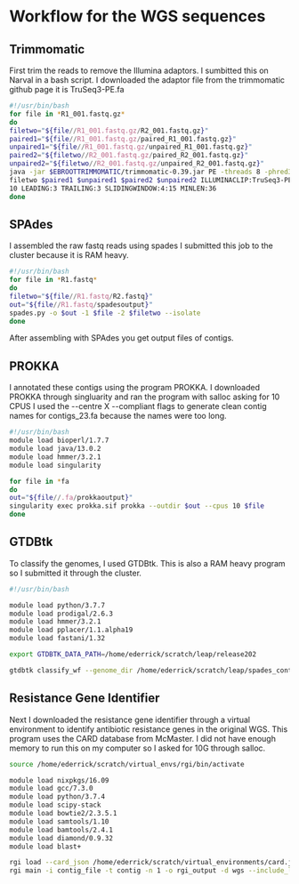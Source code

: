 # Workflow for the WGS sequences

**Trimmomatic**
------
First trim the reads to remove the Illumina adaptors. I sumbitted this on Narval in a bash script.
I downloaded the adaptor file from the trimmomatic github page it is TruSeq3-PE.fa

```bash
#!/usr/bin/bash
for file in *R1_001.fastq.gz*
do
filetwo="${file//R1_001.fastq.gz/R2_001.fastq.gz}"
paired1="${file//R1_001.fastq.gz/paired_R1_001.fastq.gz}"
unpaired1="${file//R1_001.fastq.gz/unpaired_R1_001.fastq.gz}"
paired2="${filetwo//R2_001.fastq.gz/paired_R2_001.fastq.gz}"
unpaired2="${filetwo//R2_001.fastq.gz/unpaired_R2_001.fastq.gz}"
java -jar $EBROOTTRIMMOMATIC/trimmomatic-0.39.jar PE -threads 8 -phred33 $file $
filetwo $paired1 $unpaired1 $paired2 $unpaired2 ILLUMINACLIP:TruSeq3-PE.fa:2:30:
10 LEADING:3 TRAILING:3 SLIDINGWINDOW:4:15 MINLEN:36
done
```

SPAdes
------
I assembled the raw fastq reads using spades 
I submitted this job to the cluster because it is RAM heavy.

```bash
#!/usr/bin/bash
for file in *R1.fastq*
do
filetwo="${file//R1.fastq/R2.fastq}"
out="${file//R1.fastq/spadesoutput}"
spades.py -o $out -1 $file -2 $filetwo --isolate
done
```

After assembling with SPAdes you get output files of contigs.

PROKKA
------
I annotated these contigs using the program PROKKA.
I downloaded PROKKA through singluarity and ran the program with salloc asking for 10 CPUS
I used the --centre X --compliant flags to generate clean contig names for contigs_23.fa because the names were too long.

```bash
#!/usr/bin/bash
module load bioperl/1.7.7
module load java/13.0.2
module load hmmer/3.2.1
module load singularity

for file in *fa 
do
out="${file//.fa/prokkaoutput}"
singularity exec prokka.sif prokka --outdir $out --cpus 10 $file
done
```

GTDBtk
------
To classify the genomes, I used GTDBtk. This is also a RAM heavy program so I submitted it through the cluster.

```bash
#!/usr/bin/bash

module load python/3.7.7
module load prodigal/2.6.3
module load hmmer/3.2.1
module load pplacer/1.1.alpha19
module load fastani/1.32

export GTDBTK_DATA_PATH=/home/ederrick/scratch/leap/release202

gtdbtk classify_wf --genome_dir /home/ederrick/scratch/leap/spades_contigs --pplacer_cpus 1 --cpus 40 --extension fa --out_dir /home/ederrick/scratch/leap/gtdboutput
```

Resistance Gene Identifier
--------------------------

Next I downloaded the resistance gene identifier through a virtual environment to identify antibiotic resistance genes in the original WGS. This program uses the
CARD database from McMaster.
I did not have enough memory to run this on my computer so I asked for 10G through salloc.

```bash
source /home/ederrick/scratch/virtual_envs/rgi/bin/activate	

module load nixpkgs/16.09
module load gcc/7.3.0
module load python/3.7.4
module load scipy-stack
module load bowtie2/2.3.5.1 
module load samtools/1.10
module load bamtools/2.4.1 
module load diamond/0.9.32
module load blast+

rgi load --card_json /home/ederrick/scratch/virtual_environments/card.json
rgi main -i contig_file -t contig -n 1 -o rgi_output -d wgs --include_loose
```
